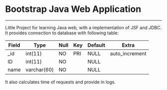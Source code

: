 # Bootstrap Java Web Application  
  ------

Little Project for learning Java web, with a implementation of JSF and JDBC. It provides connection to database with following table:

Field | Type |  Null  | Key | Default | Extra
----- |----- | ----- | ----- | ----- | ----- |
| _id   | int(11)     | NO   | PRI | NULL    | auto_increment |
| ID    | int(11)     | NO   |     | NULL    |                |
| name  | varchar(60) | NO   |     | NULL    |                |


It also calculates time of requests and provide in logs.
